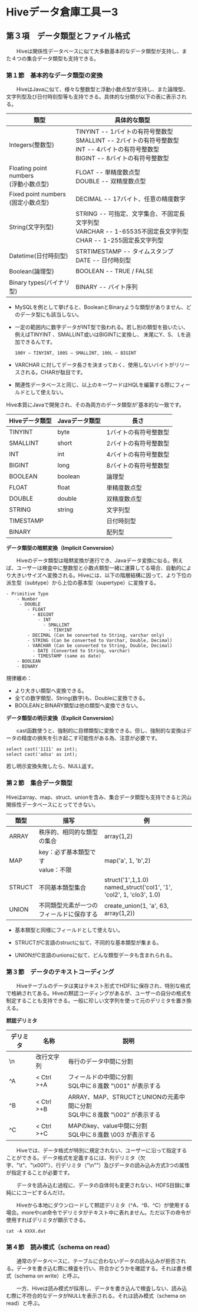 # Hiveデータ倉庫工具ー3

## 第３項　データ類型とファイル格式

　　Hiveは関係性データベースに似て大多数基本的なデータ類型が支持し、また４つの集合データ類型も支持できる。

### 第１節　基本的なデータ類型の変換

　　HiveはJavaに似て、様々な整数型と浮動小数点型が支持し、また論理型、文字列型及び日付時刻型等も支持できる。具体的な分類が以下の表に表示される。

| 類型                                       | 具体的な類型                                                 |
| ------------------------------------------ | ------------------------------------------------------------ |
| Integers(整数型)                           | TINYINT -- 1バイトの有符号整数型<br />SMALLINT -- 2バイトの有符号整数型<br />INT -- 4バイトの有符号整数型<br />BIGINT -- 8バイトの有符号整数型 |
| Floating point numbers<br />(浮動小数点型) | FLOAT -- 単精度数点型<br />DOUBLE -- 双精度数点型            |
| Fixed point numbers<br />(固定小数点型)    | DECIMAL -- 17バイト、任意の精度数字                          |
| String(文字列型)                           | STRING -- 可指定、文字集合、不固定長文字列型<br />VARCHAR -- 1-65535不固定長文字列型<br />CHAR -- 1-255固定長文字列型 |
| Datetime(日付時刻型)                       | STRTIMESTAMP -- タイムスタンプ <br />DATE -- 日付時刻型      |
| Boolean(論理型)                            | BOOLEAN -- TRUE / FALSE                                      |
| Binary types(バイナリ型)                   | BINARY -- バイト序列                                         |

- MySQLを例として挙げると、BooleanとBinaryような類型がありません、どのデータ型にも該当しない。

- 一定の範囲内に数字データがINT型で扱われる。若し別の類型を扱いたい、例えばTINYINT 、SMALLINT或いはBIGINTに変換し、 末尾にY、S、 Lを追加できるんです。

  ```
  100Y – TINYINT, 100S – SMALLINT, 100L – BIGINT
  ```

- VARCHAR に対してデータ長さを決まっておく、使用しないバイトがリリースされる。CHARが駄目です。

- 関連性データベースと同じ、以上のキーワードはHQLを編纂する際にフィールドとして使えない。

Hive本質にJavaで開発され、その為両方のデータ類型が’基本的な一致です。

| Hiveデータ類型 | Javaデータ類型 | 長さ                  |
| -------------- | -------------- | --------------------- |
| TINYINT        | byte           | 1バイトの有符号整数型 |
| SMALLINT       | short          | 2バイトの有符号整数型 |
| INT            | int            | 4バイトの有符号整数型 |
| BIGINT         | long           | 8バイトの有符号整数型 |
| BOOLEAN        | boolean        | 論理型                |
| FLOAT          | float          | 単精度数点型          |
| DOUBLE         | double         | 双精度数点型          |
| STRING         | string         | 文字列型              |
| TIMESTAMP      |                | 日付時刻型            |
| BINARY         |                | 配列型                |

**データ類型の暗黙変換（Implicit Conversion）**

　　Hiveのデータ類型は暗黙変換が進行でき、Javaデータ変換に似る。例えば、ユーザーは検査中に整数型と小数点類型一緒に運算してる場合、自動的により大きいサイズへ変換される。Hiveには、以下の階層結構に因って、より下位の派生型（subtype）から上位の基本型（supertype）に変換する。

```
- Primitive Type
    - Number
     - DOUBLE
        - FLOAT
          - BIGINT
            - INT
              - SMALLINT
                - TINYINT
        - DECIMAL (Can be converted to String, varchar only)
        - STRING (Can be converted to Varchar, Double, Decimal)
        - VARCHAR (Can be converted to String, Double, Decimal)
          - DATE (Converted to String, varchar)
          - TIMESTAMP (same as date)
    - BOOLEAN
    - BINARY
```

規律纏め：

- より大きい類型へ変換できる。
- 全ての数字類型、String(数字)も、Doubleに変換できる。
- BOOLEANとBINARY類型は他の類型へ変換できない。

**データ類型の明示変換（Explicit Conversion）**

　　cast函数使うと、強制的に目標類型に変換できる。但し、強制的な変換はデータの精度の損失を引き起こす可能性がある為、注意が必要です。

```
select cast('1111' as int);
select cast('adsa' as int);
```

若し明示変換失敗したら、NULL返す。

### 第２節　集合データ類型

Hiveはarray、map、struct、unionを含み、集合データ類型も支持できると沢山関係性データベースにとってできない。

| 類型   | 描写                                     | 例                                                           |
| ------ | ---------------------------------------- | ------------------------------------------------------------ |
| ARRAY  | 秩序的、相同的な類型の集合               | array(1,2)                                                   |
| MAP    | key：必ず基本類型です<br />value：不限   | map('a', 1, 'b',2)                                           |
| STRUCT | 不同基本類型集合                         | struct('1',1,1.0)<br />named_struct('col1', '1', 'col2', 1, 'clo3', 1.0) |
| UNION  | 不同類型元素が一つのフィールドに保存する | create_union(1, 'a', 63, array(1,2))                         |

- 基本類型と同様にフィールドとして使えない。

- STRUCTがC言語のstructに似て、不同的な基本類型が集まる。
- UNIONがC言語のunionsに似て、どんな類型データも含まれられる。

### 第３節　データのテキストコーディング

　　Hiveテーブルのデータは実はテキスト形式でHDFSに保存され、特別な格式で格納されてある。Hiveの黙認コーディングがあるが、ユーザーの自分の格式を制定することも支持できる。一般に珍しい文字列を使って元のデリミタを置き換える。

**黙認デリミタ**

| デリミタ | 名称       | 説明                                                         |
| -------- | ---------- | ------------------------------------------------------------ |
| \n       | 改行文字列 | 毎行のデータ中間に分割                                       |
| ^A       | < Ctrl >+A | フィールドの中間に分割<br />SQL中に８進数 "\001" が表示する  |
| ^B       | < Ctrl >+B | ARRAY、MAP、STRUCTとUNIONの元素中間に分割<br />SQL中に８進数 ”\002” が表示する |
| ^C       | < Ctrl >+C | MAPのkey、value中間に分割<br />SQL中に８進数 \003 が表示する |

　　Hiveでは、データ格式が特別に規定されない、ユーザーに沿って指定することができる。データ格式を定義するには、列デリミタ（欠字、"\t"、"\x001"）、行デリミタ（”\n"”）及びデータの読み込み方式3つの属性が指定することが必要です。

　　データを読み込む過程に、データの自体何も変更されない、HDFS目録に単純ににコーピするんだけ。

　　Hiveから本地にダウンロードして黙認デリミタ（^A、^B、^C）が使用する場合。moreやcat命令でデリミタがテキスト中に表れません。ただ以下の命令が使用すればデリミタが顕示できる。

```
cat -A XXXX.dat
```

### 第４節　読み模式（schema on read）

　　通常のデータベースに、テーブルに合わないデータの読み込みが拒否される。データを書き込む際に検査を行い、符合かどうかを確認する。それは書き模式（schema on write）と呼ぶ。

　　一方、Hiveは読み模式が採用し、データを書き込んで検査しない、読み込む際に不符合的なデータがNULLを表示される。それは読み模式（schema on read）と呼ぶ。
